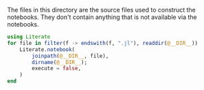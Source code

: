 The files in this directory are the source files used to construct the
notebooks. They don't contain anything that is not available via the notebooks.

```julia
using Literate
for file in filter(f -> endswith(f, ".jl"), readdir(@__DIR__))
    Literate.notebook(
        joinpath(@__DIR__, file),
        dirname(@__DIR__);
        execute = false,
    )
end
```
